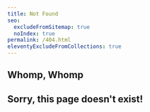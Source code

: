 ```yaml
---
title: Not Found
seo:
  excludeFromSitemap: true
  noIndex: true
permalink: /404.html
eleventyExcludeFromCollections: true
---
```


## Whomp, Whomp 
## Sorry, this page doesn't exist!